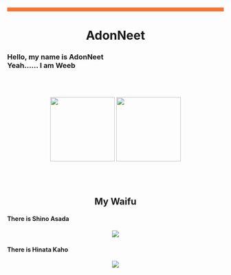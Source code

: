 <hr style="background:#F87431; border:1; height:9px" />
<h1 align= "center">
  <b>
    AdonNeet
  </b>
</h1>
<h3>
  Hello, my name is AdonNeet <br>
  Yeah...... I am Weeb                              
</h3>
<br> <br>
<p align="center">
  <img height="150px" src="https://github-readme-stats-eight-theta.vercel.app/api?username=AdonNeet&layout=compact&show_icons=true&theme=tokyonight&include_all_commits=true&count_private=true"/>
  <img height="150px" src="https://github-readme-stats-eight-theta.vercel.app/api/top-langs/?username=AdonNeet&layout=compact&theme=tokyonight"/>
</p>
<br><br>
<h2 align= "center">
  <b>
    My Waifu
  </b>
</h2>
<h4>
  There is Shino Asada <br>
</h4>
<p align="center">
  <img src="https://media.discordapp.net/attachments/736546127075213392/1052531677265670214/Sinon_85speed_640x360.gif"/>  
  <br>
</p>
<h4>
  There is Hinata Kaho <br>
</h4>
<p align="center">
  <img align="center" src="https://cdn.discordapp.com/attachments/736546127075213392/1052519488819581040/HinataKaho_75speed.gif"]
</p>
